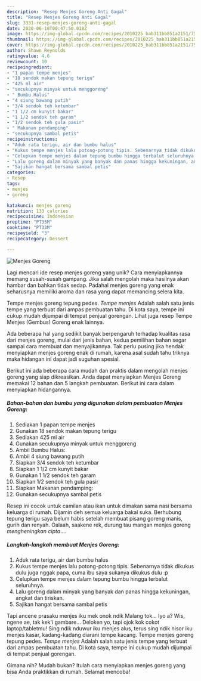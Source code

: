 ```yaml
---
description: "Resep Menjes Goreng Anti Gagal"
title: "Resep Menjes Goreng Anti Gagal"
slug: 3331-resep-menjes-goreng-anti-gagal
date: 2020-06-18T00:47:50.018Z
image: https://img-global.cpcdn.com/recipes/2010225_bab311bb851a2151/751x532cq70/menjes-goreng-foto-resep-utama.jpg
thumbnail: https://img-global.cpcdn.com/recipes/2010225_bab311bb851a2151/751x532cq70/menjes-goreng-foto-resep-utama.jpg
cover: https://img-global.cpcdn.com/recipes/2010225_bab311bb851a2151/751x532cq70/menjes-goreng-foto-resep-utama.jpg
author: Shawn Reynolds
ratingvalue: 4.6
reviewcount: 10
recipeingredient:
- "1 papan tempe menjes"
- "18 sendok makan tepung terigu"
- "425 ml air"
- "secukupnya minyak untuk menggoreng"
- " Bumbu Halus"
- "4 siung bawang putih"
- "3/4 sendok teh ketumbar"
- "1 1/2 cm kunyit bakar"
- "1 1/2 sendok teh garam"
- "1/2 sendok teh gula pasir"
- " Makanan pendamping"
- "secukupnya sambal petis"
recipeinstructions:
- "Aduk rata terigu, air dan bumbu halus"
- "Kukus tempe menjes lalu potong-potong tipis. Sebenarnya tidak dikukus dulu juga nggak papa, cuma ibu saya sukanya dikukus dulu :p"
- "Celupkan tempe menjes dalam tepung bumbu hingga terbalut seluruhnya."
- "Lalu goreng dalam minyak yang banyak dan panas hingga kekuningan, angkat dan tiriskan."
- "Sajikan hangat bersama sambal petis"
categories:
- Resep
tags:
- menjes
- goreng

katakunci: menjes goreng 
nutrition: 133 calories
recipecuisine: Indonesian
preptime: "PT35M"
cooktime: "PT33M"
recipeyield: "3"
recipecategory: Dessert

---
```



![Menjes Goreng](https://img-global.cpcdn.com/recipes/2010225_bab311bb851a2151/751x532cq70/menjes-goreng-foto-resep-utama.jpg)

Lagi mencari ide resep menjes goreng yang unik? Cara menyiapkannya memang susah-susah gampang. Jika salah mengolah maka hasilnya akan hambar dan bahkan tidak sedap. Padahal menjes goreng yang enak seharusnya memiliki aroma dan rasa yang dapat memancing selera kita.

Tempe menjes goreng tepung pedes. *Tempe menjes* Adalah salah satu jenis tempe yang terbuat dari ampas pembuatan tahu. Di kota saya, tempe ini cukup mudah dijumpai di tempat penjual gorengan. Lihat juga resep Tempe Menjes (Gembus) Goreng enak lainnya.

Ada beberapa hal yang sedikit banyak berpengaruh terhadap kualitas rasa dari menjes goreng, mulai dari jenis bahan, kedua pemilihan bahan segar sampai cara membuat dan menyajikannya. Tak perlu pusing jika hendak menyiapkan menjes goreng enak di rumah, karena asal sudah tahu triknya maka hidangan ini dapat jadi suguhan spesial.


Berikut ini ada beberapa cara mudah dan praktis dalam mengolah menjes goreng yang siap dikreasikan. Anda dapat menyiapkan Menjes Goreng memakai 12 bahan dan 5 langkah pembuatan. Berikut ini cara dalam menyiapkan hidangannya.

<!--inarticleads1-->

##### Bahan-bahan dan bumbu yang digunakan dalam pembuatan Menjes Goreng:

1. Sediakan 1 papan tempe menjes
1. Gunakan 18 sendok makan tepung terigu
1. Sediakan 425 ml air
1. Gunakan secukupnya minyak untuk menggoreng
1. Ambil  Bumbu Halus:
1. Ambil 4 siung bawang putih
1. Siapkan 3/4 sendok teh ketumbar
1. Siapkan 1 1/2 cm kunyit bakar
1. Gunakan 1 1/2 sendok teh garam
1. Siapkan 1/2 sendok teh gula pasir
1. Siapkan  Makanan pendamping:
1. Gunakan secukupnya sambal petis


Resep ini cocok untuk camilan atau ikan untuk dimakan sama nasi bersama keluarga di rumah. Dijamin deh semua keluarga bakal suka. Berhubung tepung terigu saya belum habis setelah membuat pisang goreng manis, gurih dan renyah. Oalaah, saakene rek, durung tau mangan menjes goreng *mengheningkan cipta*…. 

<!--inarticleads2-->

##### Langkah-langkah membuat Menjes Goreng:

1. Aduk rata terigu, air dan bumbu halus
1. Kukus tempe menjes lalu potong-potong tipis. Sebenarnya tidak dikukus dulu juga nggak papa, cuma ibu saya sukanya dikukus dulu :p
1. Celupkan tempe menjes dalam tepung bumbu hingga terbalut seluruhnya.
1. Lalu goreng dalam minyak yang banyak dan panas hingga kekuningan, angkat dan tiriskan.
1. Sajikan hangat bersama sambal petis


Tapi ancene prasaku menjes iku mek onok ndik Malang tok… Iyo a? Wis, ngene ae, tak kek&#39;i gambare… Deloken yo, tapi ojok kok cokot laptop/tabletmu! Sing ndik nduwur iku menjes alus, terus sing ndik nisor iku menjes kasar, kadang-kadang diarani tempe kacang. Tempe menjes goreng tepung pedes. *Tempe menjes* Adalah salah satu jenis tempe yang terbuat dari ampas pembuatan tahu. Di kota saya, tempe ini cukup mudah dijumpai di tempat penjual gorengan. 

Gimana nih? Mudah bukan? Itulah cara menyiapkan menjes goreng yang bisa Anda praktikkan di rumah. Selamat mencoba!
